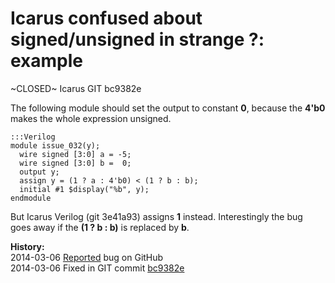 
Icarus confused about signed/unsigned in strange ?: example
===========================================================

~CLOSED~ Icarus GIT bc9382e

The following module should set the output to constant **0**, because
the **4'b0** makes the whole expression unsigned.

    :::Verilog
    module issue_032(y);
      wire signed [3:0] a = -5;
      wire signed [3:0] b =  0;
      output y;
      assign y = (1 ? a : 4'b0) < (1 ? b : b); 
      initial #1 $display("%b", y);
    endmodule

But Icarus Verilog (git 3e41a93) assigns **1** instead. Interestingly
the bug goes away if the **(1 ? b : b)** is replaced by **b**.

**History:**  
2014-03-06 [Reported](https://github.com/steveicarus/iverilog/issues/20) bug on GitHub  
2014-03-06 Fixed in GIT commit [bc9382e](https://github.com/steveicarus/iverilog/commit/bc9382eea39b65119c5496a54675d55a1162416d)

